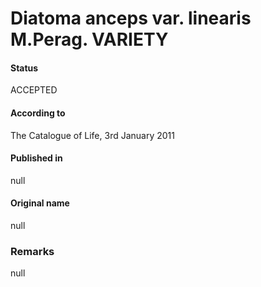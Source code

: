 Diatoma anceps var. linearis M.Perag. VARIETY
=======

#### Status
ACCEPTED

#### According to
The Catalogue of Life, 3rd January 2011

#### Published in
null

#### Original name
null

### Remarks
null